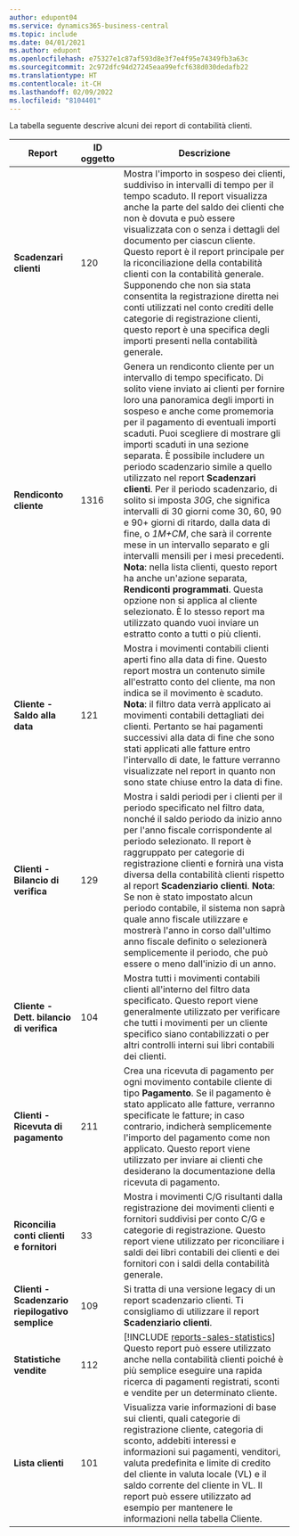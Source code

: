 ```yaml
---
author: edupont04
ms.service: dynamics365-business-central
ms.topic: include
ms.date: 04/01/2021
ms.author: edupont
ms.openlocfilehash: e75327e1c87af593d8e3f7e4f95e74349fb3a63c
ms.sourcegitcommit: 2c972dfc94d27245eaa99efcf638d030dedafb22
ms.translationtype: HT
ms.contentlocale: it-CH
ms.lasthandoff: 02/09/2022
ms.locfileid: "8104401"
---
```

La tabella seguente descrive alcuni dei report di contabilità clienti.

| Report | ID oggetto | Descrizione |
|--|--|--|
| **Scadenzari clienti** | 120 | Mostra l'importo in sospeso dei clienti, suddiviso in intervalli di tempo per il tempo scaduto. Il report visualizza anche la parte del saldo dei clienti che non è dovuta e può essere visualizzata con o senza i dettagli del documento per ciascun cliente. Questo report è il report principale per la riconciliazione della contabilità clienti con la contabilità generale. Supponendo che non sia stata consentita la registrazione diretta nei conti utilizzati nel conto crediti delle categorie di registrazione clienti, questo report è una specifica degli importi presenti nella contabilità generale. |
| **Rendiconto cliente** | 1316 | Genera un rendiconto cliente per un intervallo di tempo specificato. Di solito viene inviato ai clienti per fornire loro una panoramica degli importi in sospeso e anche come promemoria per il pagamento di eventuali importi scaduti. Puoi scegliere di mostrare gli importi scaduti in una sezione separata. È possibile includere un periodo scadenzario simile a quello utilizzato nel report **Scadenzari clienti**. Per il periodo scadenzario, di solito si imposta *30G*, che significa intervalli di 30 giorni come 30, 60, 90 e 90+ giorni di ritardo, dalla data di fine, o *1M+CM*, che sarà il corrente mese in un intervallo separato e gli intervalli mensili per i mesi precedenti. **Nota**: nella lista clienti, questo report ha anche un'azione separata, **Rendiconti programmati**. Questa opzione non si applica al cliente selezionato. È lo stesso report ma utilizzato quando vuoi inviare un estratto conto a tutti o più clienti. |
| **Cliente - Saldo alla data** | 121 | Mostra i movimenti contabili clienti aperti fino alla data di fine. Questo report mostra un contenuto simile all'estratto conto del cliente, ma non indica se il movimento è scaduto. **Nota**: il filtro data verrà applicato ai movimenti contabili dettagliati dei clienti. Pertanto se hai pagamenti successivi alla data di fine che sono stati applicati alle fatture entro l'intervallo di date, le fatture verranno visualizzate nel report in quanto non sono state chiuse entro la data di fine. |
| **Clienti - Bilancio di verifica** | 129 | Mostra i saldi periodi per i clienti per il periodo specificato nel filtro data, nonché il saldo periodo da inizio anno per l'anno fiscale corrispondente al periodo selezionato. Il report è raggruppato per categorie di registrazione clienti e fornirà una vista diversa della contabilità clienti rispetto al report **Scadenziario clienti**. **Nota**: Se non è stato impostato alcun periodo contabile, il sistema non saprà quale anno fiscale utilizzare e mostrerà l'anno in corso dall'ultimo anno fiscale definito o selezionerà semplicemente il periodo, che può essere o meno dall'inizio di un anno.|
| **Cliente - Dett. bilancio di verifica** | 104 | Mostra tutti i movimenti contabili clienti all'interno del filtro data specificato. Questo report viene generalmente utilizzato per verificare che tutti i movimenti per un cliente specifico siano contabilizzati o per altri controlli interni sui libri contabili dei clienti. |
| **Clienti - Ricevuta di pagamento** | 211 | Crea una ricevuta di pagamento per ogni movimento contabile cliente di tipo **Pagamento**. Se il pagamento è stato applicato alle fatture, verranno specificate le fatture; in caso contrario, indicherà semplicemente l'importo del pagamento come non applicato. Questo report viene utilizzato per inviare ai clienti che desiderano la documentazione della ricevuta di pagamento.|
| **Riconcilia conti clienti e fornitori** | 33 |Mostra i movimenti C/G risultanti dalla registrazione dei movimenti clienti e fornitori suddivisi per conto C/G e categorie di registrazione. Questo report viene utilizzato per riconciliare i saldi dei libri contabili dei clienti e dei fornitori con i saldi della contabilità generale. |
| **Clienti - Scadenzario riepilogativo semplice**| 109 |Si tratta di una versione legacy di un report scadenzario clienti. Ti consigliamo di utilizzare il report **Scadenziario clienti**. |
| **Statistiche vendite** |112  |[!INCLUDE [reports-sales-statistics](reports-sales-statistics.md)]<br>Questo report può essere utilizzato anche nella contabilità clienti poiché è più semplice eseguire una rapida ricerca di pagamenti registrati, sconti e vendite per un determinato cliente.|
|**Lista clienti**|101| Visualizza varie informazioni di base sui clienti, quali categorie di registrazione cliente, categoria di sconto, addebiti interessi e informazioni sui pagamenti, venditori, valuta predefinita e limite di credito del cliente in valuta locale (VL) e il saldo corrente del cliente in VL. Il report può essere utilizzato ad esempio per mantenere le informazioni nella tabella Cliente.|
